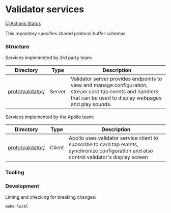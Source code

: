# Validator services

[![Actions Status](https://github.com/apollo-hq/fleet-node/workflows/build/badge.svg)](https://github.com/{user}/apollo-hq/fleet-node)


This repository specifies shared protocol buffer schemas.

### Structure

Services implemented by 3rd party team:

| Directory          | Type      |   Description
|--------------------|-----------|--------------------
| [proto/validator/](https://github.com/apollo-hq/fleet-node/tree/master/proto/validator/v1)    | Server    | Validator server provides endpoints to view and manage configuration, stream card tap events and handlers that can be used to display webpages and play sounds.


Services implemented by the Apollo team:

| Directory          | Type      |   Description
|--------------------|-----------|--------------------
| [proto/validator/](https://github.com/apollo-hq/fleet-node/tree/master/proto/validator/v1)    | Client    | Apollo uses validator service client to subscribe to card tap events, synchronize configuration and also control validator's display screen

### Tooling


### Development

Linting and checking for breaking changes:

```
make local
```
